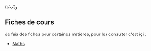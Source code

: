 (๑˃̵ᴗ˂̵)و

## Fiches de cours 
Je fais des fiches pour certaines matières, pour les consulter c'est içi :
- [Maths](maths.md)
